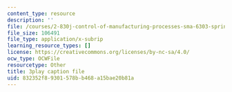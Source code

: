 ```yaml
---
content_type: resource
description: ''
file: /courses/2-830j-control-of-manufacturing-processes-sma-6303-spring-2008/832352f89301578bb468a15bae20b81a_R4lUaI7VsK4.vtt
file_size: 106491
file_type: application/x-subrip
learning_resource_types: []
license: https://creativecommons.org/licenses/by-nc-sa/4.0/
ocw_type: OCWFile
resourcetype: Other
title: 3play caption file
uid: 832352f8-9301-578b-b468-a15bae20b81a
---
```

